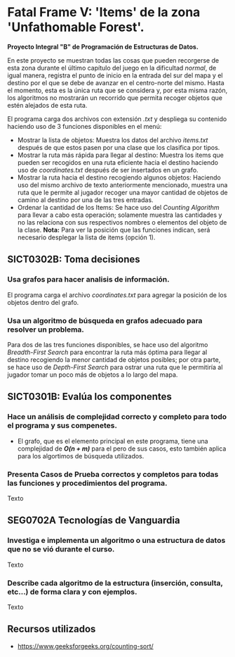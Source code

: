 # Fatal Frame V: 'Items' de la zona 'Unfathomable Forest'.
**Proyecto Integral "B" de Programación de Estructuras de Datos.**   

En este proyecto se muestran todas las cosas que pueden recorgerse de esta zona durante el último capítulo del juego en la dificultad *normal*, de igual manera, registra el punto de inicio en la entrada del sur del mapa y el destino por el que se debe de avanzar en el centro-norte del mismo. Hasta el momento, esta es la única ruta que se considera y, por esta misma razón, los algoritmos no mostrarán un recorrido que permita recoger objetos que estén alejados de esta ruta.   

El programa carga dos archivos con extensión *.txt* y despliega su contenido haciendo uso de 3 funciones disponibles en el menú:   

* Mostrar la lista de objetos: Muestra los datos del archivo *items.txt* después de que estos pasen por una clase que los clasifica por tipos.   
* Mostrar la ruta más rápida para llegar al destino: Muestra los items que pueden ser recogidos en una ruta eficiente hacia el destino haciendo uso de *coordinates.txt* después de ser insertados en un grafo.   
* Mostrar la ruta hacia el destino recogiendo algunos objetos: Haciendo uso del mismo archivo de texto anteriormente mencionado, muestra una ruta que le permite al jugador recoger una mayor cantidad de objetos de camino al destino por una de las tres entradas.   
* Ordenar la cantidad de los Items: Se hace uso del *Counting Algorithm* para llevar a cabo esta operación; solamente muestra las cantidades y no las relaciona con sus respectivos nombres o elementos del objeto de la clase.
**Nota:** Para ver la posición que las funciones indican, será necesario desplegar la lista de items (opción 1).

## SICT0302B: Toma decisiones

### Usa grafos para hacer analisis de información.
El programa carga el archivo *coordinates.txt* para agregar la posición de los objetos dentro del grafo.   

### Usa un algoritmo de búsqueda en grafos adecuado para resolver un problema.

Para dos de las tres funciones disponibles, se hace uso del algoritmo *Breadth-First Search* para encontrar la ruta más óptima para llegar al destino recogiendo la menor cantidad de objetos posibles; por otra parte, se hace uso de *Depth-First Search* para ostrar una ruta que le permitiría al jugador tomar un poco más de objetos a lo largo del mapa.

## SICT0301B: Evalúa los componentes

### Hace un análisis de complejidad correcto y completo para todo el programa y sus compenetes.

* El grafo, que es el elemento principal en este programa, tiene una complejidad de ***O(n + m)*** para el pero de sus casos, esto también aplica para los algortimos de búsqueda utilizados.

### Presenta Casos de Prueba correctos y completos para todas las funciones y procedimientos del programa.

Texto

## SEG0702A Tecnologías de Vanguardia

### Investiga e implementa un algoritmo o una estructura de datos que no se vió durante el curso.

Texto

### Describe cada algoritmo de la estructura (inserción, consulta, etc...) de forma clara y con ejemplos.

Texto

## Recursos utilizados

* https://www.geeksforgeeks.org/counting-sort/
